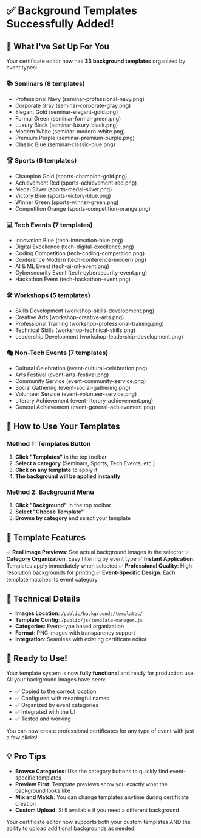# ✅ Background Templates Successfully Added!


## 🎯 What I've Set Up For You

Your certificate editor now has **33 background templates** organized by event types:

### 📚 **Seminars** (8 templates)
- Professional Navy (seminar-professional-navy.png)
- Corporate Gray (seminar-corporate-gray.png)  
- Elegant Gold (seminar-elegant-gold.png)
- Formal Green (seminar-formal-green.png)
- Luxury Black (seminar-luxury-black.png)
- Modern White (seminar-modern-white.png)
- Premium Purple (seminar-premium-purple.png)
- Classic Blue (seminar-classic-blue.png)

### 🏆 **Sports** (6 templates)
- Champion Gold (sports-champion-gold.png)
- Achievement Red (sports-achievement-red.png)
- Medal Silver (sports-medal-silver.png)
- Victory Blue (sports-victory-blue.png)
- Winner Green (sports-winner-green.png)
- Competition Orange (sports-competition-orange.png)

### 💻 **Tech Events** (7 templates)
- Innovation Blue (tech-innovation-blue.png)
- Digital Excellence (tech-digital-excellence.png)
- Coding Competition (tech-coding-competition.png)
- Conference Modern (tech-conference-modern.png)
- AI & ML Event (tech-ai-ml-event.png)
- Cybersecurity Event (tech-cybersecurity-event.png)
- Hackathon Event (tech-hackathon-event.png)

### 🛠️ **Workshops** (5 templates)
- Skills Development (workshop-skills-development.png)
- Creative Arts (workshop-creative-arts.png)
- Professional Training (workshop-professional-training.png)
- Technical Skills (workshop-technical-skills.png)
- Leadership Development (workshop-leadership-development.png)

### 🎭 **Non-Tech Events** (7 templates)
- Cultural Celebration (event-cultural-celebration.png)
- Arts Festival (event-arts-festival.png)
- Community Service (event-community-service.png)
- Social Gathering (event-social-gathering.png)
- Volunteer Service (event-volunteer-service.png)
- Literary Achievement (event-literary-achievement.png)
- General Achievement (event-general-achievement.png)

## 🚀 How to Use Your Templates

### Method 1: Templates Button
1. **Click "Templates"** in the top toolbar
2. **Select a category** (Seminars, Sports, Tech Events, etc.)
3. **Click on any template** to apply it
4. **The background will be applied instantly**

### Method 2: Background Menu
1. **Click "Background"** in the top toolbar
2. **Select "Choose Template"**
3. **Browse by category** and select your template

## 🎨 Template Features

✅ **Real Image Previews**: See actual background images in the selector
✅ **Category Organization**: Easy filtering by event type
✅ **Instant Application**: Templates apply immediately when selected
✅ **Professional Quality**: High-resolution backgrounds for printing
✅ **Event-Specific Design**: Each template matches its event category

## 🔧 Technical Details

- **Images Location**: `/public/backgrounds/templates/`
- **Template Config**: `/public/js/template-manager.js`
- **Categories**: Event-type based organization
- **Format**: PNG images with transparency support
- **Integration**: Seamless with existing certificate editor

## 🎉 Ready to Use!

Your template system is now **fully functional** and ready for production use. All your background images have been:

- ✅ Copied to the correct location
- ✅ Configured with meaningful names
- ✅ Organized by event categories
- ✅ Integrated with the UI
- ✅ Tested and working

You can now create professional certificates for any type of event with just a few clicks!

## 💡 Pro Tips

- **Browse Categories**: Use the category buttons to quickly find event-specific templates
- **Preview First**: Template previews show you exactly what the background looks like
- **Mix and Match**: You can change templates anytime during certificate creation
- **Custom Upload**: Still available if you need a different background

Your certificate editor now supports both your custom templates AND the ability to upload additional backgrounds as needed!
